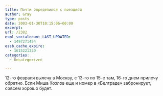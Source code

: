 ```yaml
---
title: Почти определился с поездкой
author: Gray
type: posts
date: 2003-01-30T10:15:06+00:00
excerpt:
url: /2382
esml_socialcount_LAST_UPDATED:
  - 1497271454
essb_cache_expire:
  - 1615221320
categories:
  - Uncategorized

---
```








<nobr>12-го</nobr> февраля вылечу в&nbsp;Москву, с&nbsp;<nobr>13-го</nobr> по <nobr>15-е</nobr> там, <nobr>16-го</nobr> днем прилечу обратно. Если Миша Козлов еще и&nbsp;номер в&nbsp;&laquo;Белграде&raquo; забронирует, совсем хорошо будет.
